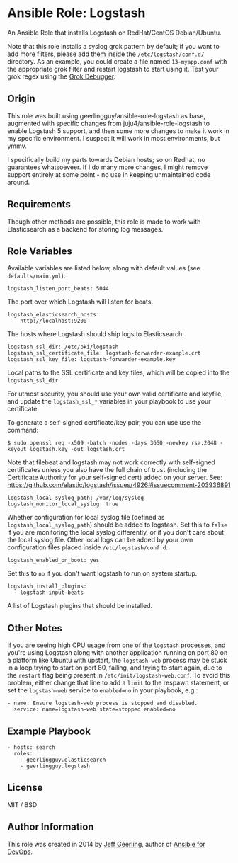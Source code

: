 # Ansible Role: Logstash

An Ansible Role that installs Logstash on RedHat/CentOS Debian/Ubuntu.

Note that this role installs a syslog grok pattern by default; if you want to add more filters, please add them inside the `/etc/logstash/conf.d/` directory. As an example, you could create a file named `13-myapp.conf` with the appropriate grok filter and restart logstash to start using it. Test your grok regex using the [Grok Debugger](http://grokdebug.herokuapp.com/).

## Origin
This role was built using geerlingguy/ansible-role-logstash as base, augmented with specific changes from juju4/ansible-role-logstash to enable Logstash 5 support, and then some more changes to make it work in my specific environment. I suspect it will work in most environments, but ymmv.

I specifically build my parts towards Debian hosts; so on Redhat, no guarantees whatsoeveer. If I do many more changes, I might remove support entirely at some point - no use in keeping unmaintained code around.

## Requirements

Though other methods are possible, this role is made to work with Elasticsearch as a backend for storing log messages.

## Role Variables

Available variables are listed below, along with default values (see `defaults/main.yml`):

    logstash_listen_port_beats: 5044

The port over which Logstash will listen for beats.

    logstash_elasticsearch_hosts:
      - http://localhost:9200

The hosts where Logstash should ship logs to Elasticsearch.

    logstash_ssl_dir: /etc/pki/logstash
    logstash_ssl_certificate_file: logstash-forwarder-example.crt
    logstash_ssl_key_file: logstash-forwarder-example.key

Local paths to the SSL certificate and key files, which will be copied into the `logstash_ssl_dir`.

For utmost security, you should use your own valid certificate and keyfile, and update the `logstash_ssl_*` variables in your playbook to use your certificate.

To generate a self-signed certificate/key pair, you can use use the command:

    $ sudo openssl req -x509 -batch -nodes -days 3650 -newkey rsa:2048 -keyout logstash.key -out logstash.crt

Note that filebeat and logstash may not work correctly with self-signed certificates unless you also have the full chain of trust (including the Certificate Authority for your self-signed cert) added on your server. See: https://github.com/elastic/logstash/issues/4926#issuecomment-203936891

    logstash_local_syslog_path: /var/log/syslog
    logstash_monitor_local_syslog: true

Whether configuration for local syslog file (defined as `logstash_local_syslog_path`) should be added to logstash. Set this to `false` if you are monitoring the local syslog differently, or if you don't care about the local syslog file. Other local logs can be added by your own configuration files placed inside `/etc/logstash/conf.d`.

    logstash_enabled_on_boot: yes

Set this to `no` if you don't want logstash to run on system startup.

    logstash_install_plugins:
      - logstash-input-beats

A list of Logstash plugins that should be installed.

## Other Notes

If you are seeing high CPU usage from one of the `logstash` processes, and you're using Logstash along with another application running on port 80 on a platform like Ubuntu with upstart, the `logstash-web` process may be stuck in a loop trying to start on port 80, failing, and trying to start again, due to the `restart` flag being present in `/etc/init/logstash-web.conf`. To avoid this problem, either change that line to add a `limit` to the respawn statement, or set the `logstash-web` service to `enabled=no` in your playbook, e.g.:

    - name: Ensure logstash-web process is stopped and disabled.
      service: name=logstash-web state=stopped enabled=no

## Example Playbook

    - hosts: search
      roles:
        - geerlingguy.elasticsearch
        - geerlingguy.logstash

## License

MIT / BSD

## Author Information

This role was created in 2014 by [Jeff Geerling](https://www.jeffgeerling.com/), author of [Ansible for DevOps](https://www.ansiblefordevops.com/).
